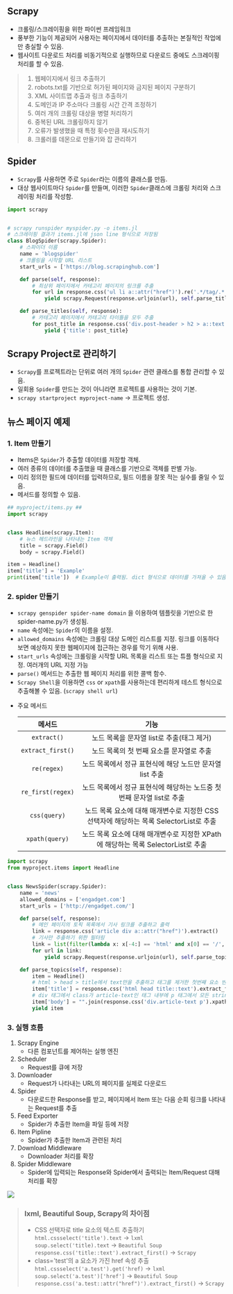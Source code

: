 ## Scrapy
- 크롤링/스크레이핑을 위한 파이썬 프레임워크
- 풍부한 기능이 제공되어 사용자는 페이지에서 데이터를 추출하는 본질적인 작업에만 충실할 수 있음.
- 웹사이트 다운로드 처리를 비동기적으로 실행하므로 다운로드 중에도 스크레이핑 처리를 할 수 있음.
> 1. 웹페이지에서 링크 추출하기
> 2. robots.txt를 기반으로 허가된 페이지와 금지된 페이지 구분하기
> 3. XML 사이트맵 추출과 링크 추출하기
> 4. 도메인과 IP 주소마다 크롤링 시간 간격 조정하기
> 5. 여러 개의 크롤링 대상을 병렬 처리하기
> 6. 중복된 URL 크롤링하지 않기
> 7. 오류가 발생했을 때 특정 횟수만큼 재시도하기
> 8. 크롤러를 데몬으로 만들기와 잡 관리하기

## Spider
- `Scrapy`를 사용하면 주로 `Spider`라는 이름의 클래스를 만듬.
- 대상 웹사이트마다 `Spider`를 만들며, 이러한 `Spider`클래스에 크롤링 처리와 스크레이핑 처리를 작성함.
```python
import scrapy


# scrapy runspider myspider.py -o items.jl
# 스크레이핑 결과가 items.jl에 json line 형식으로 저장됨
class BlogSpider(scrapy.Spider):
    # 스파이더 이름
    name = 'blogspider'
    # 크롤링을 시작할 URL 리스트
    start_urls = ['https://blog.scrapinghub.com']

    def parse(self, response):
        # 최상위 페이지에서 카테고리 페이지의 링크를 추출
        for url in response.css('ul li a::attr("href")').re('.*/tag/.*'):
            yield scrapy.Request(response.urljoin(url), self.parse_titles)

    def parse_titles(self, response):
        # 카테고리 페이지에서 카테고리 타이틀을 모두 추출
        for post_title in response.css('div.post-header > h2 > a::text').extract():
            yield {'title': post_title}
```

## Scrapy Project로 관리하기
- `Scrapy`를 프로젝트라는 단위로 여러 개의 `Spider` 관련 클래스를 통합 관리할 수 있음.
- 일회용 `Spider`를 만드는 것이 아니라면 프로젝트를 사용하는 것이 기본.
- `scrapy startproject myproject-name` -> 프로젝트 생성.

## 뉴스 페이지 예제
### 1. Item 만들기 
- Items은 `Spider`가 추출할 데이터를 저장할 객체.
- 여러 종류의 데이터를 추출했을 때 클래스를 기반으로 객체를 판별 가능.
- 미리 정의한 필드에 데이터를 입력하므로, 필드 이름을 잘못 적는 실수를 줄일 수 있음.
- 메서드를 정의할 수 있음.
```python
## myproject/items.py ##
import scrapy


class Headline(scrapy.Item):
    # 뉴스 헤드라인을 나타내는 Item 객체
    title = scrapy.Field()
    body = scrapy.Field()

item = Headline()
item['title'] = 'Example'
print(item['title'])  # Example이 출력됨. dict 형식으로 데이터를 가져올 수 있음.
```

### 2. spider 만들기
- `scrapy genspider spider-name domain` 을 이용하여 템플릿을 기반으로 한 spider-name.py가 생성됨.
- `name` 속성에는 `Spider`의 이름을 설정.
- `allowed_domains` 속성에는 크롤링 대상 도메인 리스트를 지정. 링크를 이동하다 보면 예상하지 못한 웹페이지에 접근하는 경우를 막기 위해 사용.
- `start_urls` 속성에는 크롤링을 시작할 URL 목록을 리스트 또는 튜플 형식으로 지정. 여러개의 URL 지정 가능
- `parse()` 메서드는 추출한 웹 페이지 처리를 위한 콜백 함수.
- `Scrapy Shell`을 이용하면 `css` or `xpath`를 사용하는데 편리하게 테스트 형식으로 추출해볼 수 있음. (`scrapy shell url`)

* 주요 메서드
  
    | 메서드 | 기능 |
    |:---:|:---:|
    | `extract()` | 노드 목록을 문자열 list로 추출(태그 제거) |
    | `extract_first()` | 노드 목록의 첫 번째 요소를 문자열로 추출 |
    | `re(regex)` | 노드 목록에서 정규 표현식에 해당 노드만 문자열 list 추출 |
    | `re_first(regex)` | 노드 목록에서 정규 표현식에 해당하는 노드중 첫번째 문자열 list로 추출 |
    | `css(query)` | 노드 목록 요소에 대해 매개변수로 지정한 CSS 선택자에 해당하는 목록 SelectorList로 추출 |
    | `xpath(query)` | 노드 목록 요소에 대해 매개변수로 지정한 XPath에 해당하는 목록 SelectorList로 추출 |


```python
import scrapy
from myproject.items import Headline


class NewsSpider(scrapy.Spider):
    name = 'news'
    allowed_domains = ['engadget.com']
    start_urls = ['http://engadget.com/']

    def parse(self, response):
        # 메인 페이지의 토픽 목록에서 기사 링크를 추출하고 출력
        link = response.css('article div a::attr("href")').extract()
        # 기사만 추출하기 위한 필터링
        link = list(filter(lambda x: x[-4:] == 'html' and x[0] == '/', link))
        for url in link:
            yield scrapy.Request(response.urljoin(url), self.parse_topics)

    def parse_topics(self, response):
        item = Headline()
        # html > head > title에서 text만을 추출하고 태그를 제거한 첫번째 요소 반환
        item['title'] = response.css('html head title::text').extract_first()
        # div 태그에서 class가 article-text인 태그 내부에 p 태그에서 모든 string요소들을 가져와서 태그를 제거한 요소를 반환
        item['body'] = "".join(response.css('div.article-text p').xpath('string()').extract())
        yield item
```

### 3. 실행 흐름
1. Scrapy Engine
    - 다른 컴포넌트를 제어하는 실행 엔진
2. Scheduler
    - Request를 큐에 저장
3. Downloader
    - Request가 나타내는 URL의 페이지를 실제로 다운로드
4. Spider
    - 다운로드한 Response를 받고, 페이지에서 Item 또는 다음 순회 링크를 나타내는 Request를 추출
5. Feed Exporter
    - Spider가 추출한 Item을 파일 등에 저장
6. Item Pipline
    - Spider가 추출한 Item과 관련된 처리
7. Download Middleware
    - Downloader 처리를 확장
8. Spider Middleware
    - Spider에 입력되는 Response와 Spider에서 출력되는 Item/Request 대해 처리를 확장   
    
![](D:\CrawlingStudy\img\scrapy_archiecture.png)

> ### lxml, Beautiful Soup, Scrapy의 차이점
> - CSS 선택자로 title 요소의 텍스트 추출하기   
>   `html.cssselect('title').text` -> `lxml`   
>   `soup.select('title).text` -> `Beautiful Soup`   
>   `response.css('title::text').extract_first()` -> `Scrapy`
> - class='test'의 a 요소가 가진 href 속성 추출   
>   `html.cssselect('a.test').get('href)` -> `lxml`  
>   `soup.select('a.test')['href']` -> `Beautiful Soup`
>   `response.css('a.test::attr("href")').extract_first()` -> `Scrapy`

